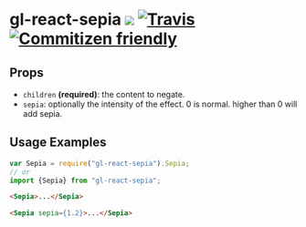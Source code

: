 # gl-react-sepia [![](https://img.shields.io/npm/v/gl-react-sepia.svg)](https://www.npmjs.com/package/gl-react-sepia) [![Travis](https://img.shields.io/travis/stoffern/gl-react-sepia.svg?maxAge=2592000)]() [![Commitizen friendly](https://img.shields.io/badge/commitizen-friendly-brightgreen.svg)](http://commitizen.github.io/cz-cli/)
## Props

- `children` **(required)**: the content to negate.
- `sepia`: optionally the intensity of the effect. 0 is normal. higher than 0 will add sepia.

## Usage Examples

```js
var Sepia = require("gl-react-sepia").Sepia;
// or
import {Sepia} from "gl-react-sepia";
```

```html
<Sepia>...</Sepia>
```

```html
<Sepia sepia={1.2}>...</Sepia>
```
